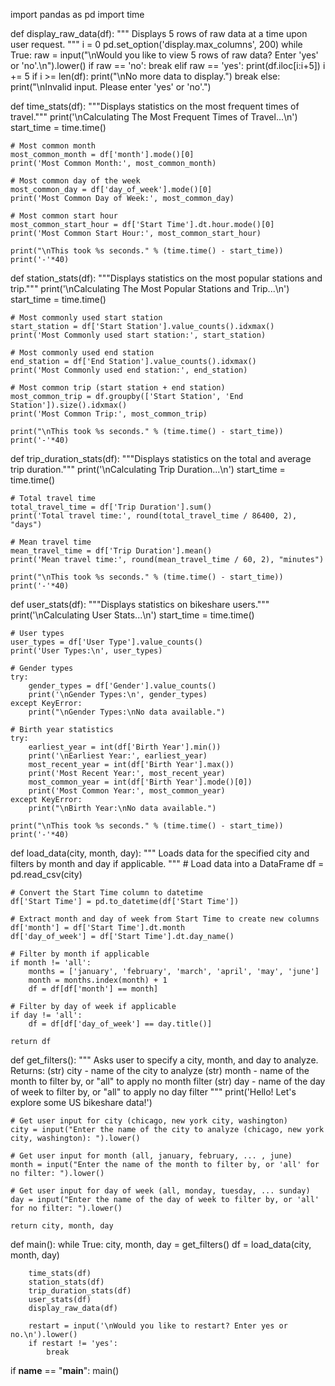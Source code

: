 

import pandas as pd
import time

def display_raw_data(df):
    """
    Displays 5 rows of raw data at a time upon user request.
    """
    i = 0
    pd.set_option('display.max_columns', 200)
    while True:
        raw = input("\nWould you like to view 5 rows of raw data? Enter 'yes' or 'no'.\n").lower()
        if raw == 'no':
            break
        elif raw == 'yes':
            print(df.iloc[i:i+5])
            i += 5
            if i >= len(df):
                print("\nNo more data to display.")
                break
        else:
            print("\nInvalid input. Please enter 'yes' or 'no'.")

def time_stats(df):
    """Displays statistics on the most frequent times of travel."""
    print('\nCalculating The Most Frequent Times of Travel...\n')
    start_time = time.time()

    # Most common month
    most_common_month = df['month'].mode()[0]
    print('Most Common Month:', most_common_month)

    # Most common day of the week
    most_common_day = df['day_of_week'].mode()[0]
    print('Most Common Day of Week:', most_common_day)

    # Most common start hour
    most_common_start_hour = df['Start Time'].dt.hour.mode()[0]
    print('Most Common Start Hour:', most_common_start_hour)

    print("\nThis took %s seconds." % (time.time() - start_time))
    print('-'*40)

def station_stats(df):
    """Displays statistics on the most popular stations and trip."""
    print('\nCalculating The Most Popular Stations and Trip...\n')
    start_time = time.time()

    # Most commonly used start station
    start_station = df['Start Station'].value_counts().idxmax()
    print('Most Commonly used start station:', start_station)

    # Most commonly used end station
    end_station = df['End Station'].value_counts().idxmax()
    print('Most Commonly used end station:', end_station)

    # Most common trip (start station + end station)
    most_common_trip = df.groupby(['Start Station', 'End Station']).size().idxmax()
    print('Most Common Trip:', most_common_trip)

    print("\nThis took %s seconds." % (time.time() - start_time))
    print('-'*40)

def trip_duration_stats(df):
    """Displays statistics on the total and average trip duration."""
    print('\nCalculating Trip Duration...\n')
    start_time = time.time()

    # Total travel time
    total_travel_time = df['Trip Duration'].sum()
    print('Total travel time:', round(total_travel_time / 86400, 2), "days")

    # Mean travel time
    mean_travel_time = df['Trip Duration'].mean()
    print('Mean travel time:', round(mean_travel_time / 60, 2), "minutes")

    print("\nThis took %s seconds." % (time.time() - start_time))
    print('-'*40)

def user_stats(df):
    """Displays statistics on bikeshare users."""
    print('\nCalculating User Stats...\n')
    start_time = time.time()

    # User types
    user_types = df['User Type'].value_counts()
    print('User Types:\n', user_types)

    # Gender types
    try:
        gender_types = df['Gender'].value_counts()
        print('\nGender Types:\n', gender_types)
    except KeyError:
        print("\nGender Types:\nNo data available.")

    # Birth year statistics
    try:
        earliest_year = int(df['Birth Year'].min())
        print('\nEarliest Year:', earliest_year)
        most_recent_year = int(df['Birth Year'].max())
        print('Most Recent Year:', most_recent_year)
        most_common_year = int(df['Birth Year'].mode()[0])
        print('Most Common Year:', most_common_year)
    except KeyError:
        print("\nBirth Year:\nNo data available.")

    print("\nThis took %s seconds." % (time.time() - start_time))
    print('-'*40)

def load_data(city, month, day):
    """
    Loads data for the specified city and filters by month and day if applicable.
    """
    # Load data into a DataFrame
    df = pd.read_csv(city)

    # Convert the Start Time column to datetime
    df['Start Time'] = pd.to_datetime(df['Start Time'])

    # Extract month and day of week from Start Time to create new columns
    df['month'] = df['Start Time'].dt.month
    df['day_of_week'] = df['Start Time'].dt.day_name()

    # Filter by month if applicable
    if month != 'all':
        months = ['january', 'february', 'march', 'april', 'may', 'june']
        month = months.index(month) + 1
        df = df[df['month'] == month]

    # Filter by day of week if applicable
    if day != 'all':
        df = df[df['day_of_week'] == day.title()]

    return df

def get_filters():
    """
    Asks user to specify a city, month, and day to analyze.
    Returns:
        (str) city - name of the city to analyze
        (str) month - name of the month to filter by, or "all" to apply no month filter
        (str) day - name of the day of week to filter by, or "all" to apply no day filter
    """
    print('Hello! Let\'s explore some US bikeshare data!')

    # Get user input for city (chicago, new york city, washington)
    city = input("Enter the name of the city to analyze (chicago, new york city, washington): ").lower()

    # Get user input for month (all, january, february, ... , june)
    month = input("Enter the name of the month to filter by, or 'all' for no filter: ").lower()

    # Get user input for day of week (all, monday, tuesday, ... sunday)
    day = input("Enter the name of the day of week to filter by, or 'all' for no filter: ").lower()

    return city, month, day

def main():
    while True:
        city, month, day = get_filters()
        df = load_data(city, month, day)

        time_stats(df)
        station_stats(df)
        trip_duration_stats(df)
        user_stats(df)
        display_raw_data(df)

        restart = input('\nWould you like to restart? Enter yes or no.\n').lower()
        if restart != 'yes':
            break

if __name__ == "__main__":
    main()
